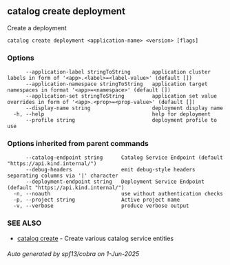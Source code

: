 ## catalog create deployment

Create a deployment

```
catalog create deployment <application-name> <version> [flags]
```

### Options

```
      --application-label stringToString       application cluster labels in form of '<app>.<label>=<label-value>' (default [])
      --application-namespace stringToString   application target namespaces in format '<app>=<namespace>' (default [])
      --application-set stringToString         application set value overrides in form of '<app>.<prop>=<prop-value>' (default [])
      --display-name string                    deployment display name
  -h, --help                                   help for deployment
      --profile string                         deployment profile to use
```

### Options inherited from parent commands

```
      --catalog-endpoint string      Catalog Service Endpoint (default "https://api.kind.internal/")
      --debug-headers                emit debug-style headers separating columns via '|' character
      --deployment-endpoint string   Deployment Service Endpoint (default "https://api.kind.internal/")
  -n, --noauth                       use without authentication checks
  -p, --project string               Active project name
  -v, --verbose                      produce verbose output
```

### SEE ALSO

* [catalog create](catalog_create.md)	 - Create various catalog service entities

###### Auto generated by spf13/cobra on 1-Jun-2025
